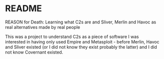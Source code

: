 # README

REASON for Death: Learning what C2s are and Sliver, Merlin and Havoc as real alternatives made by real people

This was a project to understand C2s as a piece of software I was interested in having only used Empire and Metasploit - before Merlin, Havoc and Sliver existed (or I did not know they exist probably the latter) and I did not know Covernant existed. 